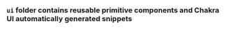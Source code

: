 ### `ui` folder contains reusable primitive components and Chakra UI automatically generated snippets